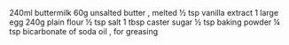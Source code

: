 240ml buttermilk
60g unsalted butter , melted
½ tsp vanilla extract
1 large egg
240g plain flour
½ tsp salt
1 tbsp caster sugar
½ tsp baking powder
¼ tsp bicarbonate of soda
oil , for greasing
